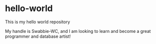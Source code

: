 # hello-world
This is my hello world repository

My handle is Swabbie-WC, and I am looking to learn and become a great programmer and database artist!
